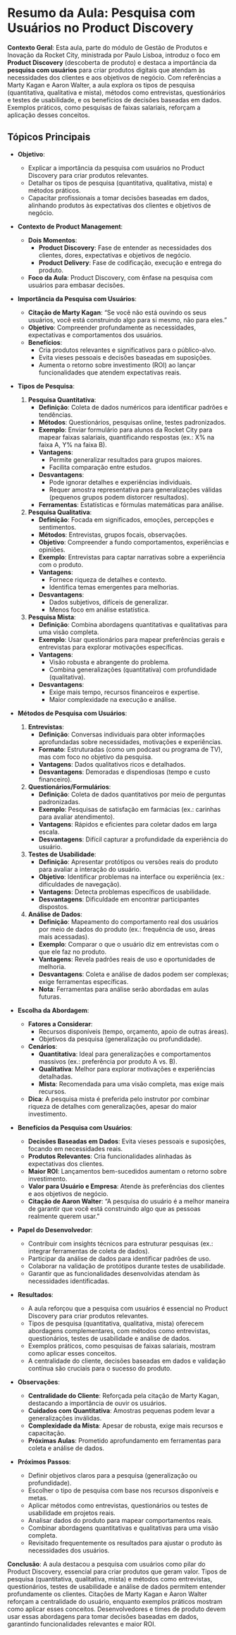 # Resumo da Aula: Pesquisa com Usuários no Product Discovery

**Contexto Geral**: Esta aula, parte do módulo de Gestão de Produtos e Inovação da Rocket City, ministrada por Paulo Lisboa, introduz o foco em **Product Discovery** (descoberta de produto) e destaca a importância da **pesquisa com usuários** para criar produtos digitais que atendam às necessidades dos clientes e aos objetivos de negócio. Com referências a Marty Kagan e Aaron Walter, a aula explora os tipos de pesquisa (quantitativa, qualitativa e mista), métodos como entrevistas, questionários e testes de usabilidade, e os benefícios de decisões baseadas em dados. Exemplos práticos, como pesquisas de faixas salariais, reforçam a aplicação desses conceitos.

## Tópicos Principais

- **Objetivo**:
  - Explicar a importância da pesquisa com usuários no Product Discovery para criar produtos relevantes.
  - Detalhar os tipos de pesquisa (quantitativa, qualitativa, mista) e métodos práticos.
  - Capacitar profissionais a tomar decisões baseadas em dados, alinhando produtos às expectativas dos clientes e objetivos de negócio.

- **Contexto de Product Management**:
  - **Dois Momentos**:
    - **Product Discovery**: Fase de entender as necessidades dos clientes, dores, expectativas e objetivos de negócio.
    - **Product Delivery**: Fase de codificação, execução e entrega do produto.
  - **Foco da Aula**: Product Discovery, com ênfase na pesquisa com usuários para embasar decisões.

- **Importância da Pesquisa com Usuários**:
  - **Citação de Marty Kagan**: “Se você não está ouvindo os seus usuários, você está construindo algo para si mesmo, não para eles.”
  - **Objetivo**: Compreender profundamente as necessidades, expectativas e comportamentos dos usuários.
  - **Benefícios**:
    - Cria produtos relevantes e significativos para o público-alvo.
    - Evita vieses pessoais e decisões baseadas em suposições.
    - Aumenta o retorno sobre investimento (ROI) ao lançar funcionalidades que atendem expectativas reais.

- **Tipos de Pesquisa**:
  1. **Pesquisa Quantitativa**:
     - **Definição**: Coleta de dados numéricos para identificar padrões e tendências.
     - **Métodos**: Questionários, pesquisas online, testes padronizados.
     - **Exemplo**: Enviar formulário para alunos da Rocket City para mapear faixas salariais, quantificando respostas (ex.: X% na faixa A, Y% na faixa B).
     - **Vantagens**:
       - Permite generalizar resultados para grupos maiores.
       - Facilita comparação entre estudos.
     - **Desvantagens**:
       - Pode ignorar detalhes e experiências individuais.
       - Requer amostra representativa para generalizações válidas (pequenos grupos podem distorcer resultados).
     - **Ferramentas**: Estatísticas e fórmulas matemáticas para análise.
  2. **Pesquisa Qualitativa**:
     - **Definição**: Focada em significados, emoções, percepções e sentimentos.
     - **Métodos**: Entrevistas, grupos focais, observações.
     - **Objetivo**: Compreender a fundo comportamentos, experiências e opiniões.
     - **Exemplo**: Entrevistas para captar narrativas sobre a experiência com o produto.
     - **Vantagens**:
       - Fornece riqueza de detalhes e contexto.
       - Identifica temas emergentes para melhorias.
     - **Desvantagens**:
       - Dados subjetivos, difíceis de generalizar.
       - Menos foco em análise estatística.
  3. **Pesquisa Mista**:
     - **Definição**: Combina abordagens quantitativas e qualitativas para uma visão completa.
     - **Exemplo**: Usar questionários para mapear preferências gerais e entrevistas para explorar motivações específicas.
     - **Vantagens**:
       - Visão robusta e abrangente do problema.
       - Combina generalizações (quantitativa) com profundidade (qualitativa).
     - **Desvantagens**:
       - Exige mais tempo, recursos financeiros e expertise.
       - Maior complexidade na execução e análise.

- **Métodos de Pesquisa com Usuários**:
  1. **Entrevistas**:
     - **Definição**: Conversas individuais para obter informações aprofundadas sobre necessidades, motivações e experiências.
     - **Formato**: Estruturadas (como um podcast ou programa de TV), mas com foco no objetivo da pesquisa.
     - **Vantagens**: Dados qualitativos ricos e detalhados.
     - **Desvantagens**: Demoradas e dispendiosas (tempo e custo financeiro).
  2. **Questionários/Formulários**:
     - **Definição**: Coleta de dados quantitativos por meio de perguntas padronizadas.
     - **Exemplo**: Pesquisas de satisfação em farmácias (ex.: carinhas para avaliar atendimento).
     - **Vantagens**: Rápidos e eficientes para coletar dados em larga escala.
     - **Desvantagens**: Difícil capturar a profundidade da experiência do usuário.
  3. **Testes de Usabilidade**:
     - **Definição**: Apresentar protótipos ou versões reais do produto para avaliar a interação do usuário.
     - **Objetivo**: Identificar problemas na interface ou experiência (ex.: dificuldades de navegação).
     - **Vantagens**: Detecta problemas específicos de usabilidade.
     - **Desvantagens**: Dificuldade em encontrar participantes dispostos.
  4. **Análise de Dados**:
     - **Definição**: Mapeamento do comportamento real dos usuários por meio de dados do produto (ex.: frequência de uso, áreas mais acessadas).
     - **Exemplo**: Comparar o que o usuário diz em entrevistas com o que ele faz no produto.
     - **Vantagens**: Revela padrões reais de uso e oportunidades de melhoria.
     - **Desvantagens**: Coleta e análise de dados podem ser complexas; exige ferramentas específicas.
     - **Nota**: Ferramentas para análise serão abordadas em aulas futuras.

- **Escolha da Abordagem**:
  - **Fatores a Considerar**:
    - Recursos disponíveis (tempo, orçamento, apoio de outras áreas).
    - Objetivos da pesquisa (generalização ou profundidade).
  - **Cenários**:
    - **Quantitativa**: Ideal para generalizações e comportamentos massivos (ex.: preferência por produto A vs. B).
    - **Qualitativa**: Melhor para explorar motivações e experiências detalhadas.
    - **Mista**: Recomendada para uma visão completa, mas exige mais recursos.
  - **Dica**: A pesquisa mista é preferida pelo instrutor por combinar riqueza de detalhes com generalizações, apesar do maior investimento.

- **Benefícios da Pesquisa com Usuários**:
  - **Decisões Baseadas em Dados**: Evita vieses pessoais e suposições, focando em necessidades reais.
  - **Produtos Relevantes**: Cria funcionalidades alinhadas às expectativas dos clientes.
  - **Maior ROI**: Lançamentos bem-sucedidos aumentam o retorno sobre investimento.
  - **Valor para Usuário e Empresa**: Atende às preferências dos clientes e aos objetivos de negócio.
  - **Citação de Aaron Walter**: “A pesquisa do usuário é a melhor maneira de garantir que você está construindo algo que as pessoas realmente querem usar.”

- **Papel do Desenvolvedor**:
  - Contribuir com insights técnicos para estruturar pesquisas (ex.: integrar ferramentas de coleta de dados).
  - Participar da análise de dados para identificar padrões de uso.
  - Colaborar na validação de protótipos durante testes de usabilidade.
  - Garantir que as funcionalidades desenvolvidas atendam às necessidades identificadas.

- **Resultados**:
  - A aula reforçou que a pesquisa com usuários é essencial no Product Discovery para criar produtos relevantes.
  - Tipos de pesquisa (quantitativa, qualitativa, mista) oferecem abordagens complementares, com métodos como entrevistas, questionários, testes de usabilidade e análise de dados.
  - Exemplos práticos, como pesquisas de faixas salariais, mostram como aplicar esses conceitos.
  - A centralidade do cliente, decisões baseadas em dados e validação contínua são cruciais para o sucesso do produto.

- **Observações**:
  - **Centralidade do Cliente**: Reforçada pela citação de Marty Kagan, destacando a importância de ouvir os usuários.
  - **Cuidados com Quantitativa**: Amostras pequenas podem levar a generalizações inválidas.
  - **Complexidade da Mista**: Apesar de robusta, exige mais recursos e capacitação.
  - **Próximas Aulas**: Prometido aprofundamento em ferramentas para coleta e análise de dados.

- **Próximos Passos**:
  - Definir objetivos claros para a pesquisa (generalização ou profundidade).
  - Escolher o tipo de pesquisa com base nos recursos disponíveis e metas.
  - Aplicar métodos como entrevistas, questionários ou testes de usabilidade em projetos reais.
  - Analisar dados do produto para mapear comportamentos reais.
  - Combinar abordagens quantitativas e qualitativas para uma visão completa.
  - Revisitado frequentemente os resultados para ajustar o produto às necessidades dos usuários.

**Conclusão**: A aula destacou a pesquisa com usuários como pilar do Product Discovery, essencial para criar produtos que geram valor. Tipos de pesquisa (quantitativa, qualitativa, mista) e métodos como entrevistas, questionários, testes de usabilidade e análise de dados permitem entender profundamente os clientes. Citações de Marty Kagan e Aaron Walter reforçam a centralidade do usuário, enquanto exemplos práticos mostram como aplicar esses conceitos. Desenvolvedores e times de produto devem usar essas abordagens para tomar decisões baseadas em dados, garantindo funcionalidades relevantes e maior ROI.